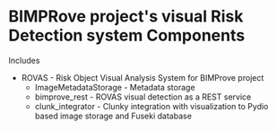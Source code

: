 # BIMPRove project's visual Risk Detection system Components

Includes 
 - ROVAS - Risk Object Visual Analysis System for BIMProve project
   - ImageMetadataStorage - Metadata storage
   - bimprove_rest - ROVAS visual detection as a REST service
   - clunk_integrator - Clunky integration with visualization to Pydio based image storage and Fuseki database
 
